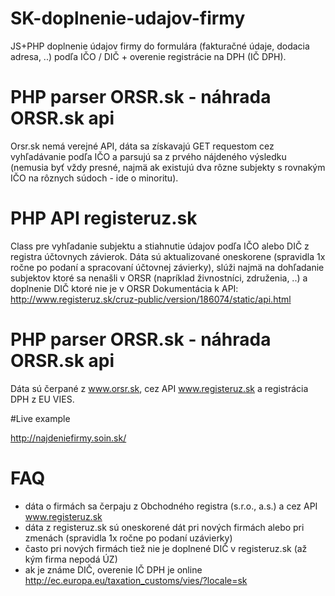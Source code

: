 # SK-doplnenie-udajov-firmy
JS+PHP doplnenie údajov firmy do formulára (fakturačné údaje, dodacia adresa, ..) podľa IČO / DIČ + overenie registrácie na DPH (IČ DPH).

# PHP parser ORSR.sk - náhrada ORSR.sk api
Orsr.sk nemá verejné API, dáta sa získavajú GET requestom cez vyhľadávanie podľa IČO a parsujú sa z prvého nájdeného výsledku (nemusia byť vždy presné, najmä ak existujú dva rôzne subjekty s rovnakým IČO na rôznych súdoch - ide o minoritu).

# PHP API registeruz.sk
Class pre vyhľadanie subjektu a stiahnutie údajov podľa IČO alebo DIČ z registra účtovnych závierok. Dáta sú aktualizované oneskorene (spravidla 1x ročne po podaní a spracovaní účtovnej závierky), slúži najmä na dohľadanie subjektov ktoré sa nenašli v ORSR (napríklad živnostníci, združenia, ..) a doplnenie DIČ ktoré nie je v ORSR
Dokumentácia k API: http://www.registeruz.sk/cruz-public/version/186074/static/api.html

# PHP parser ORSR.sk - náhrada ORSR.sk api
Dáta sú čerpané z www.orsr.sk, cez API www.registeruz.sk a registrácia DPH z EU VIES.

#Live example

http://najdeniefirmy.soin.sk/

# FAQ

- dáta o firmách sa čerpaju z Obchodného registra (s.r.o., a.s.) a cez API www.registeruz.sk
- dáta z registeruz.sk sú oneskorené dát pri nových firmách alebo pri zmenách (spravidla 1x ročne po podaní uzávierky)
- často pri nových firmách tiež nie je doplnené DIČ v registeruz.sk (až kým firma nepodá ÚZ)
- ak je známe DIČ, overenie IČ DPH je online http://ec.europa.eu/taxation_customs/vies/?locale=sk
